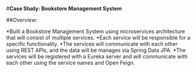 #**Case Study: Bookstore Management System**

##*Overview:*

*Built a Bookstore Management System using microservices architecture that will consist of multiple services.
*Each service will be responsible for a specific functionality. 
*The services will communicate with each other using REST APIs, and the data will be manages via Spring Data JPA.
*The services will be registered with a Eureka server and will communicate with each other using the service names and Open Feign. 

